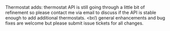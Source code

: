 Thermostat adds: thermostat API is still going through a little bit of refinement so please contact me via email to discuss if the API is stable enough to add additional thermostats. <br/)
general enhancements and bug fixes are welcome but please submit issue tickets for all changes.
